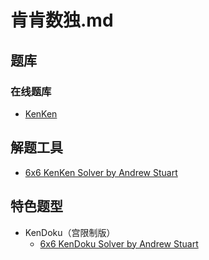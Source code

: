 # 肯肯数独.md
<!-- START doctoc generated TOC please keep comment here to allow auto update -->
<!-- DON'T EDIT THIS SECTION, INSTEAD RE-RUN doctoc TO UPDATE -->

<!-- END doctoc generated TOC please keep comment here to allow auto update -->

## 题库

### 在线题库

- [KenKen](https://www.kenkenpuzzle.com/play_now)

## 解题工具

- [6x6 KenKen Solver by Andrew Stuart](https://www.sudokuwiki.org/kenken6x6.aspx)

## 特色题型

- KenDoku（宫限制版）
  - [6x6 KenDoku Solver by Andrew Stuart](https://www.sudokuwiki.org/kendoku6x6.htm)
